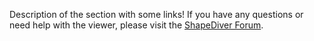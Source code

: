 Description of the section with some links!
If you have any questions or need help with the viewer, please visit the [ShapeDiver Forum](https://forum.shapediver.com/).
